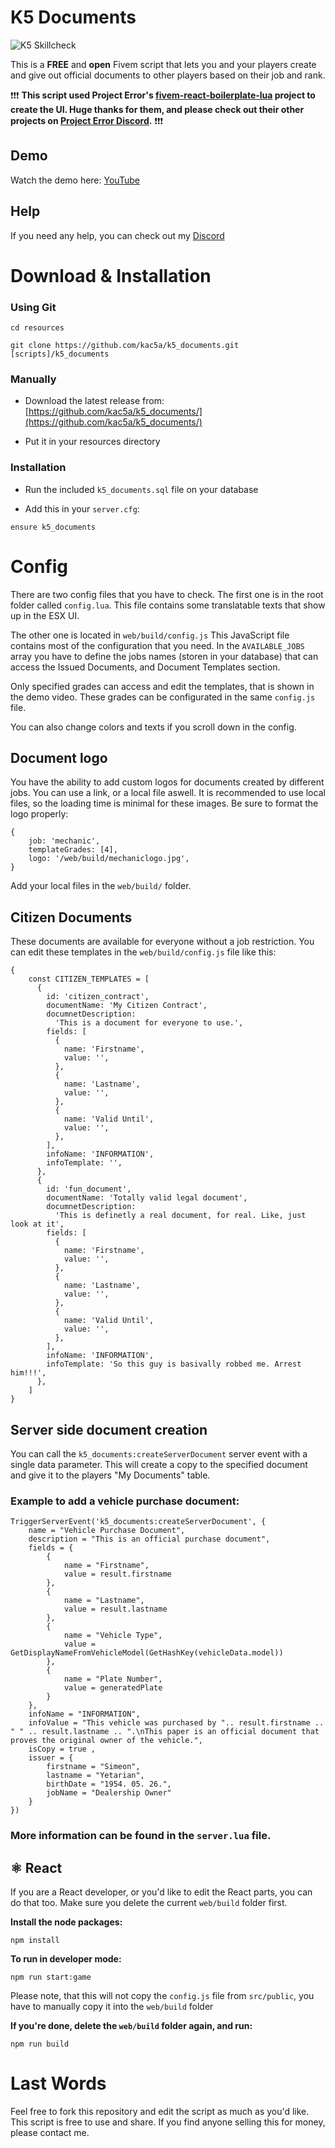 # K5 Documents

![K5 Skillcheck](https://i.imgur.com/VHvyfqD.png)

This is a **FREE** and **open** Fivem script that lets you and your players create and give out official documents to other players based on their job and rank.

❗❗❗
**This script used Project Error's [fivem-react-boilerplate-lua](https://github.com/project-error/fivem-react-boilerplate-lua) project to create the UI.
Huge thanks for them, and please check out their other projects on [Project Error Discord](https://discord.com/invite/HYwBjTbAY5).**
❗❗❗

## Demo

Watch the demo here: [YouTube](https://www.youtube.com/watch?v=cRgh2nqzROI)

## Help

If you need any help, you can check out my [Discord](https://discord.com/invite/WmANgpdrgZ)

# Download & Installation

### Using Git

```
cd resources

git clone https://github.com/kac5a/k5_documents.git [scripts]/k5_documents
```

### Manually

- Download the latest release from: [https://github.com/kac5a/k5_documents/](https://github.com/kac5a/k5_documents/)

- Put it in your resources directory

### Installation

- Run the included `k5_documents.sql` file on your database

- Add this in your `server.cfg`:

```
ensure k5_documents
```

# Config

There are two config files that you have to check. The first one is in the root folder called `config.lua`. This file contains some translatable texts that show up in the ESX UI.

The other one is located in `web/build/config.js` This JavaScript file contains most of the configuration that you need. In the `AVAILABLE_JOBS` array you have to define the jobs names (storen in your database) that can access the Issued Documents, and Document Templates section.

Only specified grades can access and edit the templates, that is shown in the demo video. These grades can be configurated in the same `config.js` file.

You can also change colors and texts if you scroll down in the config.

## Document logo

You have the ability to add custom logos for documents created by different jobs. You can use a link, or a local file aswell. It is recommended to use local files, so the loading time is minimal for these images. Be sure to format the logo properly:

    {
        job: 'mechanic',
        templateGrades: [4],
        logo: '/web/build/mechaniclogo.jpg',
    }
 
Add your local files in the `web/build/` folder.

## Citizen Documents

These documents are available for everyone without a job restriction. You can edit these templates in the `web/build/config.js` file like this:

    {
        const CITIZEN_TEMPLATES = [
          {
            id: 'citizen_contract',
            documentName: 'My Citizen Contract',
            documnetDescription:
              'This is a document for everyone to use.',
            fields: [
              {
                name: 'Firstname',
                value: '',
              },
              {
                name: 'Lastname',
                value: '',
              },
              {
                name: 'Valid Until',
                value: '',
              },
            ],
            infoName: 'INFORMATION',
            infoTemplate: '',
          },
          {
            id: 'fun_document',
            documentName: 'Totally valid legal document',
            documnetDescription:
              'This is definetly a real document, for real. Like, just look at it',
            fields: [
              {
                name: 'Firstname',
                value: '',
              },
              {
                name: 'Lastname',
                value: '',
              },
              {
                name: 'Valid Until',
                value: '',
              },
            ],
            infoName: 'INFORMATION',
            infoTemplate: 'So this guy is basivally robbed me. Arrest him!!!',
          },
        ]
    }

## Server side document creation

You can call the `k5_documents:createServerDocument` server event with a single data parameter. This will create a copy to the specified document and give it to the players "My Documents" table.

### Example to add a vehicle purchase document:

    TriggerServerEvent('k5_documents:createServerDocument', {
        name = "Vehicle Purchase Document",
        description = "This is an official purchase document",
        fields = {
            {
                name = "Firstname",
                value = result.firstname
            },
            {
                name = "Lastname",
                value = result.lastname
            },
            {
                name = "Vehicle Type",
                value = GetDisplayNameFromVehicleModel(GetHashKey(vehicleData.model))
            },
            {
                name = "Plate Number",
                value = generatedPlate
            }
        },
        infoName = "INFORMATION",
        infoValue = "This vehicle was purchased by ".. result.firstname .. " " .. result.lastname .. ".\nThis paper is an official document that proves the original owner of the vehicle.",
        isCopy = true ,
        issuer = {
            firstname = "Simeon",
            lastname = "Yetarian",
            birthDate = "1954. 05. 26.",
            jobName = "Dealership Owner"
        }
    })

### More information can be found in the `server.lua` file.

## ⚛ React

If you are a React developer, or you'd like to edit the React parts, you can do that too.
Make sure you delete the current `web/build` folder first.

**Install the node packages:**

    npm install

**To run in developer mode:**

    npm run start:game

Please note, that this will not copy the `config.js` file from `src/public`, you have to manually copy it into the `web/build` folder

**If you're done, delete the `web/build` folder again, and run:**

    npm run build

# Last Words

Feel free to fork this repository and edit the script as much as you'd like. This script is free to use and share. If you find anyone selling this for money, please contact me.

